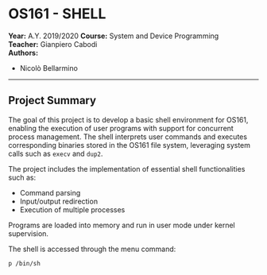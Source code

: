 # OS161 - SHELL

**Year:** A.Y. 2019/2020
**Course:** System and Device Programming  
**Teacher:** Gianpiero Cabodi  
**Authors:**  
- Nicolò Bellarmino

---

## Project Summary

The goal of this project is to develop a basic shell environment for OS161, enabling the execution of user programs with support for concurrent process management. The shell interprets user commands and executes corresponding binaries stored in the OS161 file system, leveraging system calls such as `execv` and `dup2`.

The project includes the implementation of essential shell functionalities such as:

- Command parsing  
- Input/output redirection  
- Execution of multiple processes  

Programs are loaded into memory and run in user mode under kernel supervision.

The shell is accessed through the menu command:

```sh
p /bin/sh
